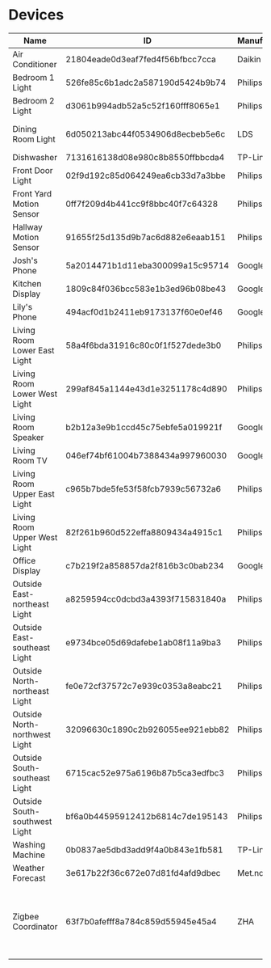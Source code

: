 # Devices

| Name                          | ID                               | Manufacturer   | Model                                                                  | Area        |
|-------------------------------|----------------------------------|----------------|------------------------------------------------------------------------|-------------|
| Air Conditioner               | 21804eade0d3eaf7fed4f56bfbcc7cca | Daikin         | NOTSUPPORT                                                             | None        |
| Bedroom 1 Light               | 526fe85c6b1adc2a587190d5424b9b74 | Philips        | LWA001                                                                 | bedroom_1   |
| Bedroom 2 Light               | d3061b994adb52a5c52f160fff8065e1 | Philips        | LWA001                                                                 | bedroom_2   |
| Dining Room Light             | 6d050213abc44f0534906d8ecbeb5e6c | LDS            | ZBT-DIMLight-GLS0044                                                   | dining_room |
| Dishwasher                    | 7131616138d08e980c8b8550ffbbcda4 | TP-Link        | HS110(AU)                                                              | kitchen     |
| Front Door Light              | 02f9d192c85d064249ea6cb33d7a3bbe | Philips        | LCT007                                                                 | outside     |
| Front Yard Motion Sensor      | 0ff7f209d4b441cc9f8bbc40f7c64328 | Philips        | SML002                                                                 | outside     |
| Hallway Motion Sensor         | 91655f25d135d9b7ac6d882e6eaab151 | Philips        | SML001                                                                 | hallway     |
| Josh's Phone                  | 5a2014471b1d11eba300099a15c95714 | Google         | Pixel 4 XL                                                             | None        |
| Kitchen Display               | 1809c84f036bcc583e1b3ed96b08be43 | Google Inc.    | Google Nest Hub                                                        | None        |
| Lily's Phone                  | 494acf0d1b2411eb9173137f60e0ef46 | Google         | Pixel 2 XL                                                             | None        |
| Living Room Lower East Light  | 58a4f6bda31916c80c0f1f527dede3b0 | Philips        | LCA001                                                                 | living_room |
| Living Room Lower West Light  | 299af845a1144e43d1e3251178c4d890 | Philips        | LCA001                                                                 | living_room |
| Living Room Speaker           | b2b12a3e9b1ccd45c75ebfe5a019921f | Google Inc.    | Google Home                                                            | living_room |
| Living Room TV                | 046ef74bf61004b7388434a997960030 | Google Inc.    | Chromecast Ultra                                                       | living_room |
| Living Room Upper East Light  | c965b7bde5fe53f58fcb7939c56732a6 | Philips        | LCA001                                                                 | living_room |
| Living Room Upper West Light  | 82f261b960d522effa8809434a4915c1 | Philips        | LCA001                                                                 | living_room |
| Office Display                | c7b219f2a858857da2f816b3c0bab234 | Google Inc.    | Google Nest Hub Max                                                    | office      |
| Outside East-northeast Light  | a8259594cc0dcbd3a4393f715831840a | Philips        | LCA001                                                                 | outside     |
| Outside East-southeast Light  | e9734bce05d69dafebe1ab08f11a9ba3 | Philips        | LCA001                                                                 | outside     |
| Outside North-northeast Light | fe0e72cf37572c7e939c0353a8eabc21 | Philips        | LCA001                                                                 | outside     |
| Outside North-northwest Light | 32096630c1890c2b926055ee921ebb82 | Philips        | LCA001                                                                 | outside     |
| Outside South-southeast Light | 6715cac52e975a6196b87b5ca3edfbc3 | Philips        | LCA001                                                                 | outside     |
| Outside South-southwest Light | bf6a0b44595912412b6814c7de195143 | Philips        | LCA001                                                                 | outside     |
| Washing Machine               | 0b0837ae5dbd3add9f4a0b843e1fb581 | TP-Link        | HS110(AU)                                                              | laundry     |
| Weather Forecast              | 3e617b22f36c672e07d81fd4afd9dbec | Met.no         | Forecast                                                               | None        |
| Zigbee Coordinator            | 63f7b0afefff8a784c859d55945e45a4 | ZHA            | deCONZ = dresden elektronik deCONZ protocol: ConBee I/II, RaspBee I/II | office      |
